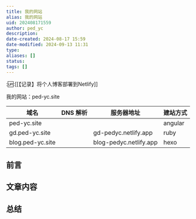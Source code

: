 ```yaml
---
title: 我的网站
alias: 我的网站
uid: 202408171559
author: ped_yc
description: 
date-created: 2024-08-17 15:59
date-modified: 2024-09-13 11:31
type: 
aliases: []
status: 
tags: []
---
```


::up::[[【记录】将个人博客部署到Netlify]]

我的网站：ped-yc.site

| 域名             | DNS 解析 | 服务器地址             | 建站方式 |
| ---------------- | -------- | ---------------------- | -------- |
| ped-yc.site      |          |                        | angular  |
| gd.ped-yc.site   |          | gd-pedyc.netlify.app   | ruby     |
| blog.ped-yc.site |          | blog-pedyc.netlify.app | hexo     |

## 前言

## 文章内容

## 总结
